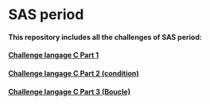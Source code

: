 # SAS period

#### This repository includes all the challenges of SAS period:

#### **[Challenge langage C Part 1](https://github.com/Boutainaelatbaoui/Periode-SAS/tree/master/variable)**
#### **[Challenge langage C Part 2 (condition)](https://github.com/Boutainaelatbaoui/Periode-SAS/tree/master/condition)**
#### **[Challenge langage C Part 3 (Boucle)](https://github.com/Boutainaelatbaoui/Periode-SAS/tree/master/boucle)**